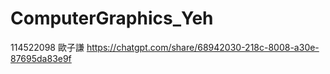 # ComputerGraphics_Yeh

114522098 歐子謙
https://chatgpt.com/share/68942030-218c-8008-a30e-87695da83e9f
